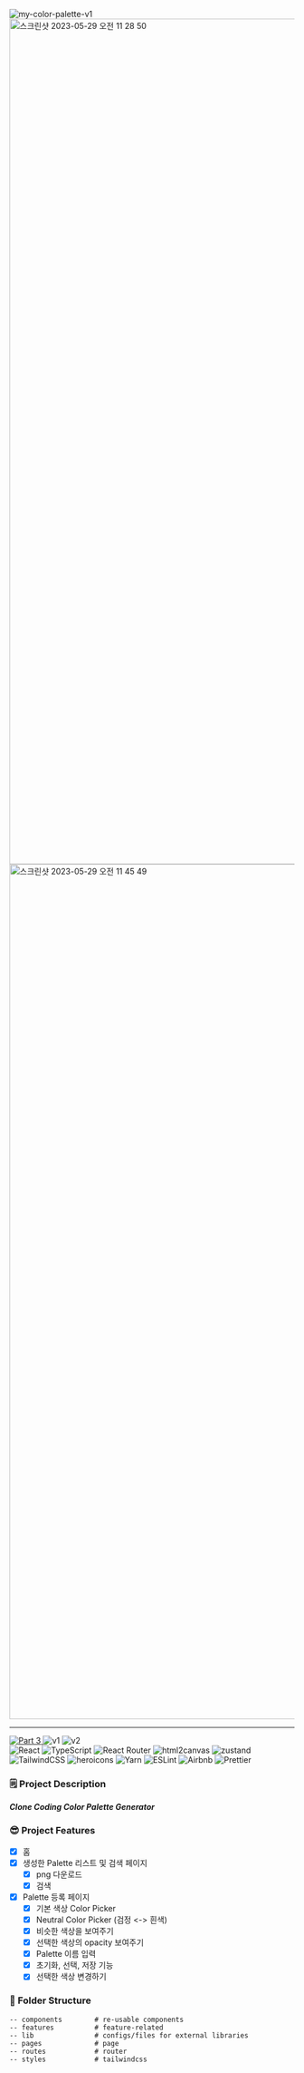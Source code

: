 ![my-color-palette-v1](https://github.com/akffkdahffkdgo77/my-color-palette/assets/52883505/12153a08-6218-4812-9cdc-5d081ae7f2ed)
<img width="1491" alt="스크린샷 2023-05-29 오전 11 28 50" src="https://github.com/akffkdahffkdgo77/my-color-palette/assets/52883505/bbcee349-c9e4-41ee-99c0-457299efea84">
<img width="1508" alt="스크린샷 2023-05-29 오전 11 45 49" src="https://github.com/akffkdahffkdgo77/my-color-palette/assets/52883505/451d168c-2df9-4cbf-a361-221e40b81815">

***

<div>
  <a href="https://github.com/namiein/weekly-clone-coding">
    <img src="https://img.shields.io/badge/Part%203-Weekly%20Clone%20Coding-blue?style=flat" alt="Part 3" />
  </a>
  <img src="https://img.shields.io/badge/v1-2022--10--09%20~%202022--10--15-ff69b4?style=flat" alt="v1" />
  <img src="https://img.shields.io/badge/v2-2023--03%20~%202023--04-ff69b4?style=flat" alt="v2" />
  <br/>
  <img src="https://img.shields.io/badge/react-%2320232a.svg?style=flat&logo=react&logoColor=%2361DAFB" alt="React" />
  <img src="https://img.shields.io/badge/typescript-%23007ACC.svg?style=flat&logo=typescript&logoColor=white" alt="TypeScript" />
  <img src="https://img.shields.io/badge/React_Router-CA4245?style=flat&logo=react-router&logoColor=white" alt="React Router" />
  <img src="https://img.shields.io/badge/-html2canvas-black?style=flat" alt="html2canvas" />
  <img src="https://img.shields.io/badge/-zustand-black?style=flat" alt="zustand" />
  <img src="https://img.shields.io/badge/tailwindcss-%2338B2AC.svg?style=flat&logo=tailwind-css&logoColor=white" alt="TailwindCSS" />
  <img src="https://img.shields.io/badge/-heroicons-8B5CF6?style=flat" alt="heroicons" />
  <img src="https://img.shields.io/badge/yarn-%232C8EBB.svg?style=flat&logo=yarn&logoColor=white" alt="Yarn" />
  <img src="https://img.shields.io/badge/ESLint-4B3263?style=flat&logo=eslint&logoColor=white" alt="ESLint" />
  <img src="https://img.shields.io/badge/Airbnb-%23ff5a5f.svg?style=flat&logo=Airbnb&logoColor=white" alt="Airbnb" />
  <img src="https://img.shields.io/badge/prettier-1A2C34?style=flat&logo=prettier&logoColor=F7BA3E" alt="Prettier" />
</div>

### 🗒️ Project Description

__*Clone Coding Color Palette Generator*__
    
### 😎 Project Features

- [x] 홈
- [x] 생성한 Palette 리스트 및 검색 페이지   
   - [x] png 다운로드   
   - [x] 검색
- [x] Palette 등록 페이지
   - [x] 기본 색상 Color Picker   
   - [x] Neutral Color Picker (검정 <-> 흰색)   
   - [x] 비슷한 색상을 보여주기   
   - [x] 선택한 색상의 opacity 보여주기   
   - [x] Palette 이름 입력   
   - [x] 초기화, 선택, 저장 기능   
   - [x] 선택한 색상 변경하기   
   
### 📁 Folder Structure

```
-- components        # re-usable components
-- features          # feature-related
-- lib               # configs/files for external libraries
-- pages             # page
-- routes            # router
-- styles            # tailwindcss
```
